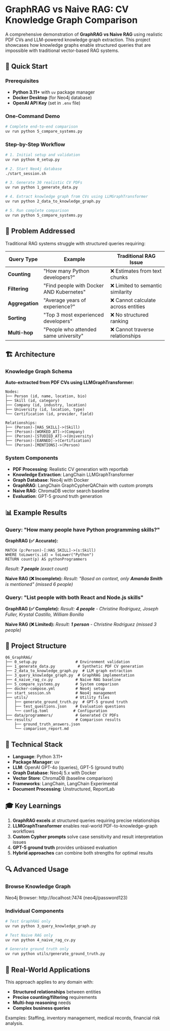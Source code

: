 # GraphRAG vs Naive RAG: CV Knowledge Graph Comparison

A comprehensive demonstration of **GraphRAG vs Naive RAG** using realistic PDF CVs and LLM-powered knowledge graph extraction. This project showcases how knowledge graphs enable structured queries that are impossible with traditional vector-based RAG systems.

## 🚀 Quick Start

### Prerequisites
- **Python 3.11+** with `uv` package manager
- **Docker Desktop** (for Neo4j database)
- **OpenAI API Key** (set in `.env` file)

### One-Command Demo
```bash
# Complete end-to-end comparison
uv run python 5_compare_systems.py
```

### Step-by-Step Workflow
```bash
# 1. Initial setup and validation
uv run python 0_setup.py

# 2. Start Neo4j database
./start_session.sh

# 3. Generate 30 realistic CV PDFs
uv run python 1_generate_data.py

# 4. Extract knowledge graph from CVs using LLMGraphTransformer
uv run python 2_data_to_knowledge_graph.py

# 5. Run complete comparison
uv run python 5_compare_systems.py
```

## 🎯 Problem Addressed

Traditional RAG systems struggle with structured queries requiring:

| Query Type | Example | Traditional RAG Issue |
|------------|---------|---------------------|
| **Counting** | "How many Python developers?" | ❌ Estimates from text chunks |
| **Filtering** | "Find people with Docker AND Kubernetes" | ❌ Limited to semantic similarity |
| **Aggregation** | "Average years of experience?" | ❌ Cannot calculate across entities |
| **Sorting** | "Top 3 most experienced developers" | ❌ No structured ranking |
| **Multi-hop** | "People who attended same university" | ❌ Cannot traverse relationships |

## 🏗️ Architecture

### Knowledge Graph Schema
**Auto-extracted from PDF CVs using LLMGraphTransformer:**

```
Nodes:
├── Person (id, name, location, bio)
├── Skill (id, category)
├── Company (id, industry, location)
├── University (id, location, type)
└── Certification (id, provider, field)

Relationships:
├── (Person)-[HAS_SKILL]->(Skill)
├── (Person)-[WORKED_AT]->(Company)
├── (Person)-[STUDIED_AT]->(University)
├── (Person)-[EARNED]->(Certification)
└── (Person)-[MENTIONS]->(Person)
```

### System Components
- **PDF Processing**: Realistic CV generation with reportlab
- **Knowledge Extraction**: LangChain LLMGraphTransformer
- **Graph Database**: Neo4j with Docker
- **GraphRAG**: LangChain GraphCypherQAChain with custom prompts
- **Naive RAG**: ChromaDB vector search baseline
- **Evaluation**: GPT-5 ground truth generation

## 📊 Example Results

### Query: "How many people have Python programming skills?"

**GraphRAG (✅ Accurate):**
```cypher
MATCH (p:Person)-[:HAS_SKILL]->(s:Skill)
WHERE toLower(s.id) = toLower("Python")
RETURN count(p) AS pythonProgrammers
```
*Result: **7 people** (exact count)*

**Naive RAG (❌ Incomplete):**
*Result: "Based on context, only **Amanda Smith** is mentioned" (missed 6 people)*

### Query: "List people with both React and Node.js skills"

**GraphRAG (✅ Complete):**
*Result: **4 people** - Christine Rodriguez, Joseph Fuller, Krystal Castillo, William Bonilla*

**Naive RAG (❌ Limited):**
*Result: **1 person** - Christine Rodriguez (missed 3 people)*

## 📁 Project Structure

```
06_GraphRAG/
├── 0_setup.py                 # Environment validation
├── 1_generate_data.py          # Synthetic PDF CV generation
├── 2_data_to_knowledge_graph.py  # LLM graph extraction
├── 3_query_knowledge_graph.py  # GraphRAG implementation
├── 4_naive_rag_cv.py          # Naive RAG baseline
├── 5_compare_systems.py       # System comparison
├── docker-compose.yml         # Neo4j setup
├── start_session.sh           # Neo4j management
├── utils/                     # Utility files
│   ├── generate_ground_truth.py  # GPT-5 ground truth
│   ├── test_questions.json    # Evaluation questions
│   └── config.toml           # Configuration
├── data/programmers/          # Generated CV PDFs
└── results/                   # Comparison results
    ├── ground_truth_answers.json
    └── comparison_report.md
```

## 🔧 Technical Stack

- **Language**: Python 3.11+
- **Package Manager**: uv
- **LLM**: OpenAI GPT-4o (queries), GPT-5 (ground truth)
- **Graph Database**: Neo4j 5.x with Docker
- **Vector Store**: ChromaDB (baseline comparison)
- **Frameworks**: LangChain, LangChain Experimental
- **Document Processing**: Unstructured, ReportLab

## 🎓 Key Learnings

1. **GraphRAG excels** at structured queries requiring precise relationships
2. **LLMGraphTransformer** enables real-world PDF-to-knowledge-graph workflows
3. **Custom Cypher prompts** solve case sensitivity and result interpretation issues
4. **GPT-5 ground truth** provides unbiased evaluation
5. **Hybrid approaches** can combine both strengths for optimal results


## 🔍 Advanced Usage

### Browse Knowledge Graph
Neo4j Browser: http://localhost:7474 (neo4j/password123)

### Individual Components
```bash
# Test GraphRAG only
uv run python 3_query_knowledge_graph.py

# Test Naive RAG only
uv run python 4_naive_rag_cv.py

# Generate ground truth only
uv run python utils/generate_ground_truth.py
```

## 🤝 Real-World Applications

This approach applies to any domain with:
- **Structured relationships** between entities
- **Precise counting/filtering** requirements
- **Multi-hop reasoning** needs
- **Complex business queries**

Examples: Staffing, inventory management, medical records, financial risk analysis.
